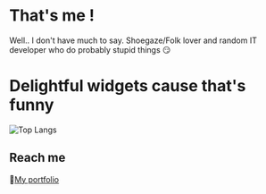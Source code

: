 # That's me !

Well.. I don't have much to say. Shoegaze/Folk lover and random IT developer who do probably stupid things 😏

# Delightful widgets cause that's funny 

![Top Langs](https://github-readme-stats.vercel.app/api/top-langs/?username=Sivanaque&layout=compact)

## Reach me

🛜[My portfolio](https://antoinespiteri.net)
